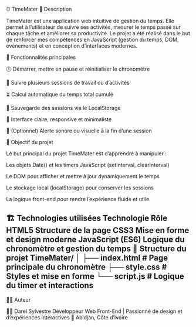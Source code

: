 ⏰ TimeMater
🧩 Description

TimeMater est une application web intuitive de gestion du temps.
Elle permet à l’utilisateur de suivre ses activités, mesurer le temps passé sur chaque tâche et améliorer sa productivité.
Le projet a été réalisé dans le but de renforcer mes compétences en JavaScript (gestion du temps, DOM, événements) et en conception d’interfaces modernes.

🚀 Fonctionnalités principales

🕒 Démarrer, mettre en pause et réinitialiser le chronomètre

📝 Suivre plusieurs sessions de travail ou d’activités

⏳ Calcul automatique du temps total cumulé

💾 Sauvegarde des sessions via le LocalStorage

🎨 Interface claire, responsive et minimaliste

🔔 (Optionnel) Alerte sonore ou visuelle à la fin d’une session

🧠 Objectif du projet

Le but principal du projet TimeMater est d’apprendre à manipuler :

Les objets Date() et les timers JavaScript (setInterval, clearInterval)

Le DOM pour afficher et mettre à jour dynamiquement le temps

Le stockage local (localStorage) pour conserver les sessions

La logique front-end pour rendre l’expérience fluide et utile

🏗️ Technologies utilisées
Technologie	Rôle
HTML5	Structure de la page
CSS3	Mise en forme et design moderne
JavaScript (ES6)	Logique du chronomètre et gestion du temps
📂 Structure du projet
TimeMater/
│
├── index.html        # Page principale du chronomètre
├── style.css         # Styles et mise en forme
└── script.js         # Logique du timer et interactions
--------------------------------------------------------------------------------------

🧑‍💻 Auteur

👨‍💻 Darel Sylvestre
Développeur Web Front-End | Passionné de design et d’expériences interactives
📍 Abidjan, Côte d’Ivoire
